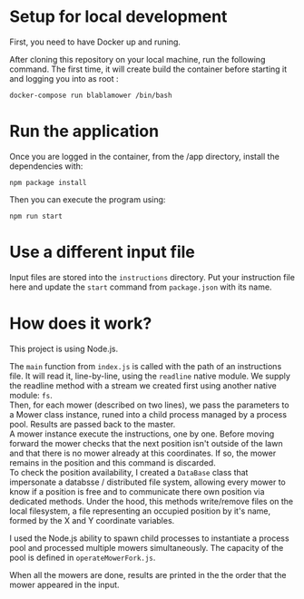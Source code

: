 # Setup for local development
First, you need to have Docker up and runing.  

After cloning this repository on your local machine, run the following command.
The first time, it will create build the container before starting it and
logging you into as root :

```
docker-compose run blablamower /bin/bash
```

# Run the application  
Once you are logged in the container, from the /app directory, install the dependencies with:  
```
npm package install
```

Then you can execute the program using:

```
npm run start
```

# Use a different input file
Input files are stored into the `instructions` directory. Put your instruction
file here and update the `start` command from `package.json` with its name.  

# How does it work?  
This project is using Node.js.  

The `main` function from `index.js` is called with the path of an instructions
file. It will read it, line-by-line, using the `readline` native module. We 
supply the readline method with a stream we created first using another native 
module: `fs`.  
Then, for each mower (described on two lines), we pass the parameters to a Mower
class instance, runed into a child process managed by a process pool. Results 
are passed back to the master.  
A mower instance execute the instructions, one by one. Before moving forward the mower checks that the next position isn't outside of the lawn and that there is no mower already at this coordinates. If so, the mower remains in the position and this command is discarded.  
To check the position availability, I created a `DataBase` class that impersonate a databsse / distributed file system, allowing every mower to know if a position is free and to communicate there own position via dedicated methods. Under the hood, this methods write/remove files on the local filesystem, a file representing an occupied position by it's name, formed by the X and Y coordinate variables.  

I used the Node.js ability to spawn child processes to instantiate a process pool and processed multiple mowers simultaneously. The capacity of the pool is defined in `operateMowerFork.js`.

When all the mowers are done, results are printed in the the order that the mower appeared in the input.
